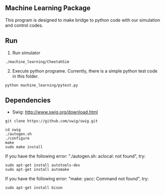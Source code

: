 ## Machine Learning Package
This program is designed to make bridge to python code with our simulation and control codes. 

## Run
1. Run simulator
```
./machine_learning/CheetahSim
```
2. Execute python programe. Currently, there is a simple python test code in this folder.
```
python machine_learning/pytest.py
```

## Dependencies
- Swig: http://www.swig.org/download.html
```
git clone https://github.com/swig/swig.git

cd swig
./autogen.sh
./configure
make
sudo make install
```
If you have the following error: "./autogen.sh: aclocal: not found", try:
```
sudo apt-get install autotools-dev
sudo apt-get install automake
```

If you have the following error: "make: yacc: Command not found", try:
```
sudo apt-get install bison
```
